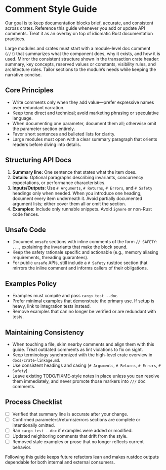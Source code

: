# Comment Style Guide

Our goal is to keep documentation blocks brief, accurate, and consistent across crates. Reference this guide whenever you add or update API comments. Treat it as an overlay on top of idiomatic Rust documentation practices.

Large modules and crates must start with a module-level doc comment (`//!`) that summarizes what the component does, why it exists, and how it is used. Mirror the consistent structure shown in the transaction crate header: summary, key concepts, reserved values or constants, visibility rules, and architecture roles. Tailor sections to the module’s needs while keeping the narrative concise.

## Core Principles
- Write comments only when they add value—prefer expressive names over redundant narration.
- Keep tone direct and technical; avoid marketing phrasing or speculative language.
- When documenting one parameter, document them all; otherwise omit the parameter section entirely.
- Favor short sentences and bulleted lists for clarity.
- Large modules must open with a clear summary paragraph that orients readers before diving into details.

## Structuring API Docs
1. **Summary line:** One sentence that states what the item does.
2. **Details:** Optional paragraphs describing invariants, concurrency expectations, or performance characteristics.
3. **Inputs/Outputs:** Use `# Arguments`, `# Returns`, `# Errors`, and `# Safety` headings only when needed. When you introduce one heading, document every item underneath it. Avoid partially documented argument lists; either cover them all or omit the section.
4. **Examples:** Include only runnable snippets. Avoid `ignore` or non-Rust code fences.

## Unsafe Code
- Document `unsafe` sections with inline comments of the form `// SAFETY: ...`, explaining the invariants that make the block sound.
- Keep the safety rationale specific and actionable (e.g., memory aliasing requirements, threading guarantees).
- For public `unsafe` APIs, still include a `# Safety` rustdoc section that mirrors the inline comment and informs callers of their obligations.

## Examples Policy
- Examples must compile and pass `cargo test --doc`.
- Prefer minimal examples that demonstrate the primary use. If setup is heavy, link to integration tests instead.
- Remove examples that can no longer be verified or are redundant with tests.

## Maintaining Consistency
- When touching a file, skim nearby comments and align them with this guide. Treat outdated comments as lint violations to fix on sight.
- Keep terminology synchronized with the high-level crate overview in `docs/crate-linkage.md`.
- Use consistent headings and casing (`# Arguments`, `# Returns`, `# Errors`, `# Safety`).
- Leave existing TODO/FIXME-style notes in place unless you can resolve them immediately, and never promote those markers into `///` doc comments.

## Process Checklist
- [ ] Verified that summary line is accurate after your change.
- [ ] Confirmed parameters/returns/errors sections are complete or intentionally omitted.
- [ ] Ran `cargo test --doc` if examples were added or modified.
- [ ] Updated neighboring comments that drift from the style.
- [ ] Removed stale examples or prose that no longer reflects current behavior.

Following this guide keeps future refactors lean and makes rustdoc outputs dependable for both internal and external consumers.
